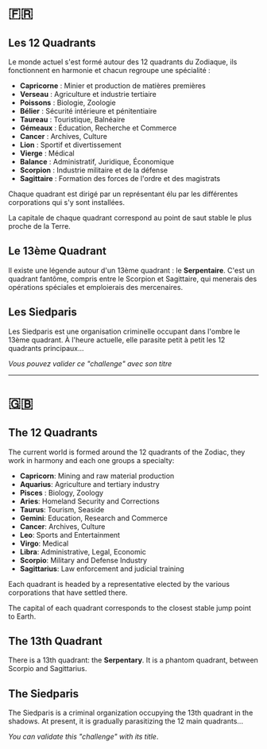 # 🇫🇷 
## Les 12 Quadrants
Le monde actuel s'est formé autour des 12 quadrants du Zodiaque, ils fonctionnent en harmonie et chacun regroupe une spécialité :
* **Capricorne** : Minier et production de matières premières
* **Verseau** : Agriculture et industrie tertiaire
* **Poissons** : Biologie, Zoologie
* **Bélier** : Sécurité intérieure et pénitentiaire
* **Taureau** : Touristique, Balnéaire
* **Gémeaux** : Éducation, Recherche et Commerce
* **Cancer** : Archives, Culture
* **Lion** : Sportif et divertissement
* **Vierge** : Médical
* **Balance** : Administratif, Juridique, Économique
* **Scorpion** : Industrie militaire et de la défense
* **Sagittaire** : Formation des forces de l'ordre et des magistrats


Chaque quadrant est dirigé par un représentant élu par les différentes corporations qui s'y sont installées.

La capitale de chaque quadrant correspond au point de saut stable le plus proche de la Terre. 

## Le 13ème Quadrant
Il existe une légende autour d'un 13ème quadrant : le **Serpentaire**. C'est un quadrant fantôme, compris entre le Scorpion et Sagittaire, qui menerais des opérations spéciales et emploierais des mercenaires. 

## Les Siedparis
Les Siedparis est une organisation criminelle occupant dans l'ombre le 13ème quadrant. À l'heure actuelle, elle parasite petit à petit les 12 quadrants principaux...

*Vous pouvez valider ce "challenge" avec son titre*

-----------------------------------------------------------------------------------------------------------------------------------------------------------------------------
# 🇬🇧
## The 12 Quadrants
The current world is formed around the 12 quadrants of the Zodiac, they work in harmony and each one groups a specialty:
* **Capricorn**: Mining and raw material production
* **Aquarius**: Agriculture and tertiary industry
* **Pisces** : Biology, Zoology
* **Aries**: Homeland Security and Corrections
* **Taurus**: Tourism, Seaside
* **Gemini**: Education, Research and Commerce
* **Cancer**: Archives, Culture
* **Leo**: Sports and Entertainment
* **Virgo**: Medical
* **Libra**: Administrative, Legal, Economic
* **Scorpio**: Military and Defense Industry
* **Sagittarius**: Law enforcement and judicial training


Each quadrant is headed by a representative elected by the various corporations that have settled there.

The capital of each quadrant corresponds to the closest stable jump point to Earth. 

## The 13th Quadrant
There is a 13th quadrant: the **Serpentary**. It is a phantom quadrant, between Scorpio and Sagittarius.

## The Siedparis
The Siedparis is a criminal organization occupying the 13th quadrant in the shadows. At present, it is gradually parasitizing the 12 main quadrants...


*You can validate this "challenge" with its title*.

